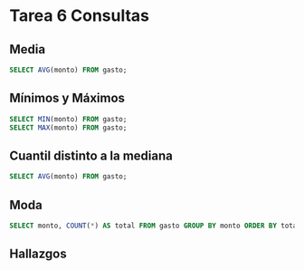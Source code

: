 # Tarea 6 Consultas

## Media

``` sql
SELECT AVG(monto) FROM gasto;
```

## Mínimos y Máximos

``` sql
SELECT MIN(monto) FROM gasto;
SELECT MAX(monto) FROM gasto;
```

## Cuantil distinto a la mediana

``` sql
SELECT AVG(monto) FROM gasto;
```

## Moda

``` sql
SELECT monto, COUNT(*) AS total FROM gasto GROUP BY monto ORDER BY total DESC LIMIT 1;
```

## Hallazgos